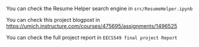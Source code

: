You can check the Resume Helper search engine in `src/ResumeHelper.ipynb`

You can check this project blogpost in https://umich.instructure.com/courses/475695/assignments/1496525

You can check the full project report in `EECS549 final project Report` 
